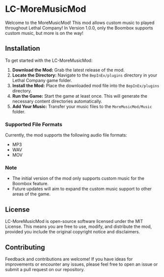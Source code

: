 # LC-MoreMusicMod

Welcome to the MoreMusicMod! This mod allows custom music to played throughout Lethal Company! In Version 1.0.0, only the Boombox supports custom music, but more is on the way!

## Installation

To get started with the LC-MoreMusicMod:

1. **Download the Mod:** Grab the latest release of the mod.
2. **Locate the Directory:** Navigate to the `BepInEx/plugins` directory in your Lethal Company game folder.
3. **Install the Mod:** Place the downloaded mod file into the `BepInEx/plugins` directory.
4. **Run the Game:** Start the game at least once. This will generate the necessary content directories automatically.
5. **Add Your Music:** Transfer your music files to the `MoreMusicMod/Music` folder.

### Supported File Formats

Currently, the mod supports the following audio file formats:

- MP3
- WAV
- MOV


### Note

- The initial version of the mod only supports custom music for the Boombox feature.
- Future updates will aim to expand the custom music support to other areas of the game.

## License

LC-MoreMusicMod is open-source software licensed under the MIT License. This means you are free to use, modify, and distribute the mod, provided you include the original copyright notice and disclaimers.


## Contributing

Feedback and contributions are welcome! If you have ideas for improvements or encounter any issues, please feel free to open an issue or submit a pull request on our repository.

